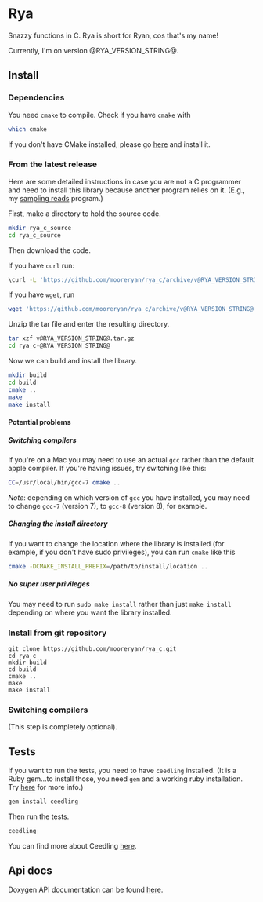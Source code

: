 # Rya

Snazzy functions in C.  Rya is short for Ryan, cos that's my name!

Currently, I'm on version @RYA_VERSION_STRING@.

## Install

### Dependencies

You need `cmake` to compile.  Check if you have `cmake` with

```bash
which cmake
```

If you don't have CMake installed, please go [here](https://cmake.org/install/) and install it.

### From the latest release

Here are some detailed instructions in case you are not a C programmer and need to install this library because another program relies on it.  (E.g., my [sampling reads](https://github.com/mooreryan/sample_seqs) program.)

First, make a directory to hold the source code.

```bash
mkdir rya_c_source
cd rya_c_source
```

Then download the code.  

If you have `curl` run:

```bash
\curl -L 'https://github.com/mooreryan/rya_c/archive/v@RYA_VERSION_STRING@.tar.gz' > v@RYA_VERSION_STRING@.tar.gz
```

If you have `wget`, run

```bash
wget 'https://github.com/mooreryan/rya_c/archive/v@RYA_VERSION_STRING@.tar.gz'
```

Unzip the tar file and enter the resulting directory.

```bash
tar xzf v@RYA_VERSION_STRING@.tar.gz
cd rya_c-@RYA_VERSION_STRING@
```

Now we can build and install the library.

```bash
mkdir build
cd build
cmake ..
make
make install
```

#### Potential problems

##### Switching compilers

If you're on a Mac you may need to use an actual `gcc` rather than the default apple compiler.  If you're having issues, try switching like this:

```bash
CC=/usr/local/bin/gcc-7 cmake ..
```

*Note*:  depending on which version of `gcc` you have installed, you may need to change `gcc-7` (version 7), to `gcc-8` (version 8), for example.


##### Changing the install directory 

If you want to change the location where the library is installed (for example, if you don't have sudo privileges), you can run `cmake` like this

```bash
cmake -DCMAKE_INSTALL_PREFIX=/path/to/install/location ..
```

##### No super user privileges

You may need to run `sudo make install` rather than just `make install` depending on where you want the library installed.

### Install from git repository

```
git clone https://github.com/mooreryan/rya_c.git
cd rya_c
mkdir build
cd build
cmake ..
make
make install
```

### Switching compilers

(This step is completely optional).  

## Tests

If you want to run the tests, you need to have `ceedling` installed.  (It is a Ruby gem...to install those, you need `gem` and a working ruby installation.  Try [here](https://rvm.io) for more info.)

```bash
gem install ceedling
```

Then run the tests.

```bash
ceedling
```

You can find more about Ceedling [here](http://www.throwtheswitch.org/ceedling).

## Api docs

Doxygen API documentation can be found [here](https://mooreryan.github.io/rya_c/).
